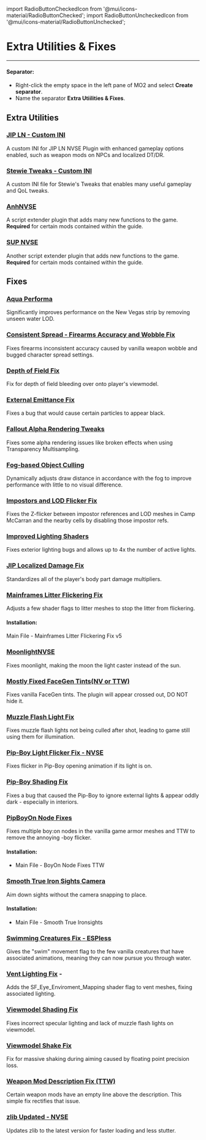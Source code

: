 ﻿import RadioButtonCheckedIcon from '@mui/icons-material/RadioButtonChecked';
import RadioButtonUncheckedIcon from '@mui/icons-material/RadioButtonUnchecked';

# Extra Utilities & Fixes

---

#### Separator:

- Right-click the empty space in the left pane of MO2 and select **Create separator**.
- Name the separator **Extra Utiilities & Fixes**.

## Extra Utilities

### [JIP LN - Custom INI](https://www.nexusmods.com/newvegas/mods/79005?tab=files&file_id=1000121586&nmm=1)

A custom INI for JIP LN NVSE Plugin with enhanced gameplay options enabled, such as weapon mods on NPCs and localized DT/DR.

### [Stewie Tweaks - Custom INI](https://www.nexusmods.com/newvegas/mods/79005?tab=files&file_id=1000127133&nmm=1)

A custom INI file for Stewie's Tweaks that enables many useful gameplay and QoL tweaks.

### [AnhNVSE](https://www.nexusmods.com/newvegas/mods/74012)

A script extender plugin that adds many new functions to the game. **Required** for certain mods contained within the guide.

### [SUP NVSE](https://www.nexusmods.com/newvegas/mods/73160)

Another script extender plugin that adds new functions to the game. **Required** for certain mods contained within the guide.

## Fixes

### [Aqua Performa](https://www.nexusmods.com/newvegas/mods/78617)

Significantly improves performance on the New Vegas strip by removing unseen water LOD.

### [Consistent Spread - Firearms Accuracy and Wobble Fix](https://www.nexusmods.com/newvegas/mods/77974)

Fixes firearms inconsistent accuracy caused by vanilla weapon wobble and bugged character spread settings.

### [Depth of Field Fix](https://www.nexusmods.com/newvegas/mods/81200)

Fix for depth of field bleeding over onto player's viewmodel.

### [External Emittance Fix](https://www.nexusmods.com/newvegas/mods/80443)

Fixes a bug that would cause certain particles to appear black.

### [Fallout Alpha Rendering Tweaks](https://www.nexusmods.com/newvegas/mods/80316)

Fixes some alpha rendering issues like broken effects when using Transparency Multisampling.

### [Fog-based Object Culling](https://www.nexusmods.com/newvegas/mods/79516)

Dynamically adjusts draw distance in accordance with the fog to improve performance with little to no visual difference.

### [Impostors and LOD Flicker Fix](https://www.nexusmods.com/newvegas/mods/83691)

Fixes the Z-flicker between impostor references and LOD meshes in Camp McCarran and the nearby cells by disabling those impostor refs.

### [Improved Lighting Shaders](https://www.nexusmods.com/newvegas/mods/69833)

Fixes exterior lighting bugs and allows up to 4x the number of active lights.

### [JIP Localized Damage Fix](https://www.nexusmods.com/newvegas/mods/76330)

Standardizes all of the player's body part damage multipliers.

### [Mainframes Litter Flickering Fix](https://www.nexusmods.com/newvegas/mods/83076)

Adjusts a few shader flags to litter meshes to stop the litter from flickering.

#### Installation:

Main File - Mainframes Litter Flickering Fix v5

### [MoonlightNVSE](https://www.nexusmods.com/newvegas/mods/77683)

Fixes moonlight, making the moon the light caster instead of the sun.

### [Mostly Fixed FaceGen Tints(NV or TTW)](https://www.nexusmods.com/newvegas/mods/71577)

Fixes vanilla FaceGen tints. The plugin will appear crossed out, DO NOT hide it.

### [Muzzle Flash Light Fix](https://www.nexusmods.com/newvegas/mods/81201)

Fixes muzzle flash lights not being culled after shot, leading to game still using them for illumination.

### [Pip-Boy Light Flicker Fix - NVSE](https://www.nexusmods.com/newvegas/mods/78954) 

Fixes flicker in Pip-Boy opening animation if its light is on.

### [Pip-Boy Shading Fix](https://www.nexusmods.com/newvegas/mods/77957)

Fixes a bug that caused the Pip-Boy to ignore external lights & appear oddly dark - especially in interiors.

### [PipBoyOn Node Fixes](https://www.nexusmods.com/newvegas/mods/81775)

Fixes multiple boy:on nodes in the vanilla game armor meshes and TTW to remove the annoying -boy flicker.

#### Installation:

- Main File - BoyOn Node Fixes TTW

### [Smooth True Iron Sights Camera](https://www.nexusmods.com/newvegas/mods/69074) 

Aim down sights without the camera snapping to place.

#### Installation:

- Main File - Smooth True Ironsights

### [Swimming Creatures Fix - ESPless](https://www.nexusmods.com/newvegas/mods/83094)

Gives the "swim" movement flag to the few vanilla creatures that have associated animations, meaning they can now pursue you through water.

### [Vent Lighting Fix](https://www.nexusmods.com/newvegas/mods/83051) - 

Adds the SF_Eye_Enviroment_Mapping shader flag to vent meshes, fixing associated lighting.

### [Viewmodel Shading Fix](https://www.nexusmods.com/newvegas/mods/84781)

Fixes incorrect specular lighting and lack of muzzle flash lights on viewmodel.

### [Viewmodel Shake Fix](https://www.nexusmods.com/newvegas/mods/84443)

Fix for massive shaking during aiming caused by floating point precision loss.

### [Weapon Mod Description Fix (TTW)](https://www.nexusmods.com/newvegas/mods/85957)

Certain weapon mods have an empty line above the description. This simple fix rectifies that issue.

### [zlib Updated - NVSE](https://www.nexusmods.com/newvegas/mods/85267) 

Updates zlib to the latest version for faster loading and less stutter.
